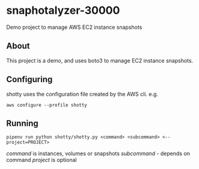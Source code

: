 # snaphotalyzer-30000
Demo project to manage AWS EC2 instance snapshots

## About

This project is a demo, and uses boto3 to manage EC2 instance snapshots.

## Configuring

shotty uses the configuration file created by the AWS cli. e.g.

`aws configure --profile shotty`

## Running

`pipenv run python shotty/shotty.py <command> <subcommand> <--project=PROJECT>`

*command* is instances, volumes or snapshots
*subcommand* - depends on command
*project* is optional